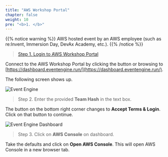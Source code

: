 ```yaml
---
title: "AWS Workshop Portal"
chapter: false
weight: 10
pre: "<b>1. </b>"
---
```


{{% notice warning %}}
AWS hosted event by an AWS employee (such as re:Invent, Immersion Day, DevAx Academy, etc.). 
{{% /notice %}}

> [Step 1. Login to AWS Workshop Portal](https://dashboard.eventengine.run/)


Connect to the AWS Workshop Portal by clicking the button or browsing to [https://dashboard.eventengine.run/](https://dashboard.eventengine.run/). 

The following screen shows up.

![Event Engine](/images/prerequisites/event-engine-initial-screen.png?width=50pc)

> Step 2. Enter the provided **Team Hash** in the text box. 

The button on the bottom right corner changes to **Accept Terms & Login**. Click on that button to continue.

![Event Engine Dashboard](/images/prerequisites/event-engine-dashboard.png?width=50pc)

> Step 3. Click on **AWS Console** on dashboard.

Take the defaults and click on **Open AWS Console**. This will open AWS Console in a new browser tab.